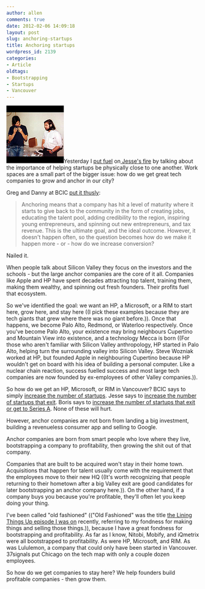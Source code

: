 ```yaml
---
author: allen
comments: true
date: 2012-02-06 14:09:18
layout: post
slug: anchoring-startups
title: Anchoring startups
wordpress_id: 2139
categories:
- Article
oldtags:
- Bootstrapping
- Startups
- Vancouver
---
```


![](/images/wp-uploads/2012/02/woz-jobs.jpg)Yesterday I [put fuel](https://www.allenpike.com/2012/homes-for-vancouver-startups/) on[ Jesse's fire](http://id8.ca/two-problems-with-vancouver-and-three-ways-to-fix-it) by talking about the importance of helping startups be physically close to one another. Work spaces are a small part of the bigger issue: how do we get great tech companies to grow and anchor in our city?

Greg and Danny at BCIC [put it thusly](http://www.bcic.ca/blog/191-general/1449-the-rationale-for-bcics-support-of-startups):


> Anchoring means that a company has hit a level of maturity where it starts to give back to the community in the form of creating jobs, educating the talent pool, adding credibility to the region, inspiring young entrepreneurs, and spinning out new entrepreneurs, and tax revenue. This is the ultimate goal, and the ideal outcome. However, it doesn't happen often, so the question becomes how do we make it happen more - or - how do we increase conversion?


Nailed it.

When people talk about Silicon Valley they focus on the investors and the schools - but the large anchor companies are the core of it all. Companies like Apple and HP have spent decades attracting top talent, training them, making them wealthy, and spinning out fresh founders. Their profits fuel that ecosystem.

So we've identified the goal: we want an HP, a Microsoft, or a RIM to start here, grow here, and stay here ((I pick these examples because they are tech giants that grew where there was no giant before.)). Once that happens, we become Palo Alto, Redmond, or Waterloo respectively. Once you've become Palo Alto, your existence may bring neighbours Cupertino and Mountain View into existence, and a technology Mecca is born ((For those who aren't familiar with Silicon Valley anthropology, HP started in Palo Alto, helping turn the surrounding valley into Silicon Valley. Steve Wozniak worked at HP, but founded Apple in neighbouring Cupertino because HP wouldn't get on board with his idea of building a personal computer. Like a nuclear chain reaction, success fuelled success and most large tech companies are now founded by ex-employees of other Valley companies.)).

So how do we get an HP, Microsoft, or RIM in Vancouver? BCIC says to simply [increase the number of startups](http://www.bcic.ca/blog/191-general/1449-the-rationale-for-bcics-support-of-startups). Jesse says to [increase the number of startups that exit](http://id8.ca/two-problems-with-vancouver-and-three-ways-to-fix-it). Boris says to [increase the number of startups that exit or get to Series A](http://blog.bmannconsulting.com/build-more-startups-in-vancouver). None of these will hurt.

However, anchor companies are not born from landing a big investment, building a revenueless consumer app and selling to Google.

Anchor companies are born from smart people who love where they live, bootstrapping a company to profitability, then growing the shit out of that company.

Companies that are built to be acquired won't stay in their home town. Acquisitions that happen for talent usually come with the requirement that the employees move to their new HQ ((It's worth recognizing that people returning to their hometown after a big Valley exit are good candidates for later bootstrapping an anchor company here.)). On the other hand, if a company buys you because you're profitable, they'll often let you keep doing your thing.

I've been called "old fashioned" (("Old Fashioned" was the title [the Lining Things Up episode I was on](http://liningthingsup.com/#06-Allen-Pike) recently, referring to my fondness for making things and selling those things.)), because I have a great fondness for bootstrapping and profitability. As far as I know, Nitobi, Mobify, and iQmetrix were all bootstrapped to profitability. As were HP, Microsoft, and RIM. As was Lululemon, a company that could only have been started in Vancouver. 37signals put Chicago on the tech map with only a couple dozen employees.

So how do we get companies to stay here? We help founders build profitable companies - then grow them.
